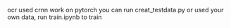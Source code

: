 ocr used crnn
work on pytorch
you can run creat_testdata.py or used your own data,
run train.ipynb to train
